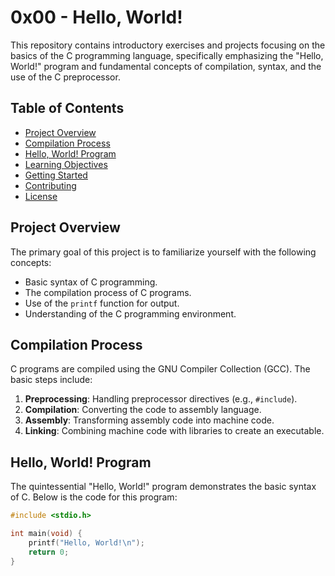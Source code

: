 # 0x00 - Hello, World!

This repository contains introductory exercises and projects focusing on the basics of the C programming language, specifically emphasizing the "Hello, World!" program and fundamental concepts of compilation, syntax, and the use of the C preprocessor.

## Table of Contents

- [Project Overview](#project-overview)
- [Compilation Process](#compilation-process)
- [Hello, World! Program](#hello-world-program)
- [Learning Objectives](#learning-objectives)
- [Getting Started](#getting-started)
- [Contributing](#contributing)
- [License](#license)

## Project Overview

The primary goal of this project is to familiarize yourself with the following concepts:

- Basic syntax of C programming.
- The compilation process of C programs.
- Use of the `printf` function for output.
- Understanding of the C programming environment.

## Compilation Process

C programs are compiled using the GNU Compiler Collection (GCC). The basic steps include:

1. **Preprocessing**: Handling preprocessor directives (e.g., `#include`).
2. **Compilation**: Converting the code to assembly language.
3. **Assembly**: Transforming assembly code into machine code.
4. **Linking**: Combining machine code with libraries to create an executable.

## Hello, World! Program

The quintessential "Hello, World!" program demonstrates the basic syntax of C. Below is the code for this program:

```c
#include <stdio.h>

int main(void) {
    printf("Hello, World!\n");
    return 0;
}

